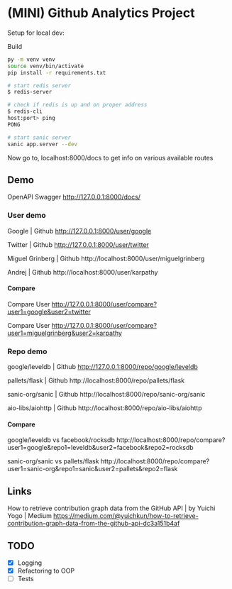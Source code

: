 # (MINI) Github Analytics Project

Setup for local dev:

Build
```sh
py -m venv venv
source venv/bin/activate
pip install -r requirements.txt
```

```sh
# start redis server
$ redis-server

# check if redis is up and on proper address
$ redis-cli
host:port> ping
PONG

# start sanic server
sanic app.server --dev
```

Now go to,
localhost:8000/docs to get info on various available routes

## Demo

OpenAPI Swagger
http://127.0.0.1:8000/docs/


### User demo

Google | Github
http://127.0.0.1:8000/user/google

Twitter | Github
http://127.0.0.1:8000/user/twitter

Miguel Grinberg | Github
http://localhost:8000/user/miguelgrinberg

Andrej | Github
http://localhost:8000/user/karpathy

#### Compare

Compare User
http://127.0.0.1:8000/user/compare?user1=google&user2=twitter

Compare User
http://127.0.0.1:8000/user/compare?user1=miguelgrinberg&user2=karpathy

### Repo demo

google/leveldb | Github
http://127.0.0.1:8000/repo/google/leveldb

pallets/flask | Github
http://localhost:8000/repo/pallets/flask

sanic-org/sanic | Github
http://localhost:8000/repo/sanic-org/sanic

aio-libs/aiohttp | Github
http://localhost:8000/repo/aio-libs/aiohttp

#### Compare

google/leveldb vs facebook/rocksdb
http://localhost:8000/repo/compare?user1=google&repo1=leveldb&user2=facebook&repo2=rocksdb

sanic-org/sanic vs pallets/flask
http://localhost:8000/repo/compare?user1=sanic-org&repo1=sanic&user2=pallets&repo2=flask


## Links 

How to retrieve contribution graph data from the GitHub API | by Yuichi Yogo | Medium
https://medium.com/@yuichkun/how-to-retrieve-contribution-graph-data-from-the-github-api-dc3a151b4af

## TODO 
- [x] Logging
- [x] Refactoring to OOP
- [ ] Tests